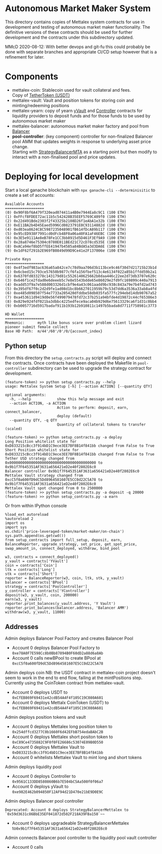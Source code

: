 # Autonomous Market Maker System
This directory contains copies of Mettalex system contracts for use in development
and testing of autonomous market maker functionality.  The definitive versions of
these contracts should be used for further development and the contracts under this
subdirectory updated.  

MMcD 2020-08-12: With better devops and git-fu this could probably be done with separate
branches and appropriate CI/CD setup however that is a refinement for later.

# Components
* mettalex-coin: Stablecoin used for vault collateral and fees.  
  Copy of [TetherToken (USDT)](https://etherscan.io/address/0xdac17f958d2ee523a2206206994597c13d831ec7#code)
* mettalex-vault: Vault and position tokens for storing coin and minting/redeeming positions 
* mettalex-yearn: copy of yearn [yVault](https://etherscan.io/address/0x5dbcf33d8c2e976c6b560249878e6f1491bca25c#code)
  and [Controller](https://etherscan.io/address/0x31317f9a5e4cc1d231bdf07755c994015a96a37c#code) contracts for liquidity providers to deposit funds and for 
  those funds to be used by autonomous market maker
* mettalex-balancer: autonomous market maker factory and pool from 
  [Balancer](https://docs.balancer.finance/smart-contracts/addresses) 
* **pool-controller**: (key component) controller for non-finalized Balancer pool AMM that 
  updates weights in response to underlying asset price change.  
  Starting with [StrategyBalancerMTA](https://etherscan.io/address/0x15f8afe8e14a91814808fb14cdf25feca4bd835a#code) as
  a starting point but then modify to interact with a non-finalised pool and price updates.


# Deploying for local development
Start a local ganache blockchain with `npx ganache-cli --determinisitic` to create
a set of accounts:

    
    Available Accounts
    ==================
    (0) 0x90F8bf6A479f320ead074411a4B0e7944Ea8c9C1 (100 ETH)
    (1) 0xFFcf8FDEE72ac11b5c542428B35EEF5769C409f0 (100 ETH)
    (2) 0x22d491Bde2303f2f43325b2108D26f1eAbA1e32b (100 ETH)
    (3) 0xE11BA2b4D45Eaed5996Cd0823791E0C93114882d (100 ETH)
    (4) 0xd03ea8624C8C5987235048901fB614fDcA89b117 (100 ETH)
    (5) 0x95cED938F7991cd0dFcb48F0a06a40FA1aF46EBC (100 ETH)
    (6) 0x3E5e9111Ae8eB78Fe1CC3bb8915d5D461F3Ef9A9 (100 ETH)
    (7) 0x28a8746e75304c0780E011BEd21C72cD78cd535E (100 ETH)
    (8) 0xACa94ef8bD5ffEE41947b4585a84BdA5a3d3DA6E (100 ETH)
    (9) 0x1dF62f291b2E969fB0849d99D9Ce41e2F137006e (100 ETH)
    
    Private Keys
    ==================
    (0) 0x4f3edf983ac636a65a842ce7c78d9aa706d3b113bce9c46f30d7d21715b23b1d
    (1) 0x6cbed15c793ce57650b9877cf6fa156fbef513c4e6134f022a85b1ffdd59b2a1
    (2) 0x6370fd033278c143179d81c5526140625662b8daa446c22ee2d73db3707e620c
    (3) 0x646f1ce2fdad0e6deeeb5c7e8e5543bdde65e86029e2fd9fc169899c440a7913
    (4) 0xadd53f9a7e588d003326d1cbf9e4a43c061aadd9bc938c843a79e7b4fd2ad743
    (5) 0x395df67f0c2d2d9fe1ad08d1bc8b6627011959b79c53d7dd6a3536a33ab8a4fd
    (6) 0xe485d098507f54e7733a205420dfddbe58db035fa577fc294ebd14db90767a52
    (7) 0xa453611d9419d0e56f499079478fd72c37b251a94bfde4d19872c44cf65386e3
    (8) 0x829e924fdf021ba3dbbc4225edfece9aca04b929d6e75613329ca6f1d31c0bb4
    (9) 0xb0057716d5917badaf911b193b12b910811c1497b5bada8d7711f758981c3773
    
    HD Wallet
    ==================
    Mnemonic:      myth like bonus scare over problem client lizard pioneer submit female collect
    Base HD Path:  m/44'/60'/0'/0/{account_index}
    

## Python setup
From this directory the `setup_contracts.py` script will deploy and connect the contracts.
Once contracts have been deployed the Makefile in `pool-controller` subdirectory
can be used to upgrade the strategy contract for development.

    (feature-token) >> python setup_contracts.py --help
    usage: Mettalex System Setup [-h] [--action ACTION] [--quantity QTY]
    
    optional arguments:
      -h, --help            show this help message and exit
      --action ACTION, -a ACTION
                            Action to perform: deposit, earn, connect_balancer,
                            deploy (default)
      --quantity QTY, -q QTY
                            Quantity of collateral tokens to transfer (scaled)

    (feature-token) >> python setup_contracts.py -a deploy
    Long Position whitelist state for 0xD833215cBcc3f914bD1C9ece3EE7BF8B14f841bb changed from False to True
    Short Position whitelist state for 0xD833215cBcc3f914bD1C9ece3EE7BF8B14f841bb changed from False to True
    Tether USD strategy changed from 0x0000000000000000000000000000000000000000 to 0x9b1f7F645351AF3631a656421eD2e40f2802E6c0
    Balancer controller 0x9b1f7F645351AF3631a656421eD2e40f2802E6c0
    Mettalex Vault strategy changed from 0xcC5f0a600fD9dC5Dd8964581607E5CC0d22C5A78 to 0x9b1f7F645351AF3631a656421eD2e40f2802E6c0
    Mettalex Vault spot changed from 0 to 2500000
    (feature-token) >> python setup_contracts.py -a deposit -q 20000
    (feature-token) >> python setup_contracts.py -a earn


Or from within IPython console

    %load_ext autoreload
    %autoreload 2
    import os
    import sys
    os.chdir('price-leveraged-token/market-maker/on-chain')
    sys.path.append(os.getcwd())
    from setup_contracts import full_setup, deposit, earn, BalanceReporter, upgrade_strategy, set_price, get_spot_price, swap_amount_in, connect_deployed, withdraw, bind_pool
    
    w3, contracts = connect_deployed()
    y_vault = contracts['YVault']
    coin = contracts['Coin']
    ltk = contracts['Long']
    stk = contracts['Short']
    reporter = BalanceReporter(w3, coin, ltk, stk, y_vault)
    balancer = contracts['BPool']
    strategy = contracts['PoolController']
    y_controller = contracts['YController']
    deposit(w3, y_vault, coin, 200000)
    earn(w3, y_vault)
    reporter.print_balances(y_vault.address, 'Y Vault')
    reporter.print_balances(balancer.address, 'Balancer AMM')
    withdraw(w3, y_vault, 11000)

## Addresses
Admin deploys Balancer Pool Factory and creates Balancer Pool
* Account 0 deploys Balancer Pool Factory to `0xe78A0F7E598Cc8b0Bb87894B0F60dD2a88d6a8Ab`
* Account 0 calls newBPool to create BPool at `0xcC5f0a600fD9dC5Dd8964581607E5CC0d22C5A78`

Admin deploys coin 
NB: the USDT contract in mettalex-coin project doesn't seem to work in the end to end flow, failing
at the mintPositions step.  Currently using the CoinToken contract from mettalex-vault.
* Account 0 deploys USDT to `0xCfEB869F69431e42cdB54A4F4f105C19C080A601`
* Account 0 deploys Mettalx CoinToken (USDT) to `0xCfEB869F69431e42cdB54A4F4f105C19C080A601`
 
Admin deploys position tokens and vault
* Account 0 deploys Mettalex long position token to `0x254dffcd3277C0b1660F6d42EFbB754edaBAbC2B`
* Account 0 deploys Mettalex short positon token to `0xC89Ce4735882C9F0f0FE26686c53074E09B0D550`
* Account 0 deploys Mettalex Vault to `0xD833215cBcc3f914bD1C9ece3EE7BF8B14f841bb`
* Account 0 whitelists Mettalex Vault to mint long and short tokens
 
Admin deploys liquidity pool
* Account 0 deploys Controller to `0x9561C133DD8580860B6b7E504bC5Aa500f0f06a7`
* Account 0 deploys yVault to `0xe982E462b094850F12AF94d21D470e21bE9D0E9C`

Admin deploys Balancer pool controller

    Deprecated: Account 0 deploys StrategyBalancerMettalex to `0x59d3631c86BbE35EF041872d502F218A39FBa150`~~
* Account 0 deploys upgradeable StrategyBalancerMettalex to`0x9b1f7F645351AF3631a656421eD2e40f2802E6c0`

Admin connects Balancer pool controller to the liquidity pool vault controller
* Account 0 calls 